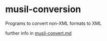 # musil-conversion
Programs to convert non-XML formats to XML

further info in [musil-convert.md](https://github.com/musilonline/musil-convert/blob/master/musil-convert.md)
